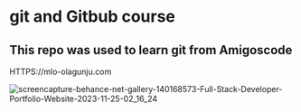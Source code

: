 # git and Gitbub course

## This repo was used to learn git from Amigoscode

HTTPS://mlo-olagunju.com

![screencapture-behance-net-gallery-140168573-Full-Stack-Developer-Portfolio-Website-2023-11-25-02_16_24](https://github.com/MLO-OLAGUNJU/learning-git/assets/149441709/987a28be-0268-4eec-b427-4b614f7c9e10)

